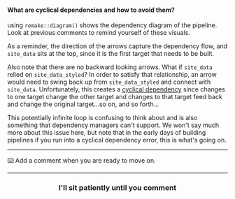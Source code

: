 #### What are cyclical dependencies and how to avoid them?

using `remake::diagram()` shows the dependency diagram of the pipeline. Look at previous comments to remind yourself of these visuals. 

As a reminder, the direction of the arrows capture the dependency flow, and `site_data` sits at the top, since it is the first target that needs to be built. 

Also note that there are no backward looking arrows. What if `site_data` relied on `site_data_styled`? In order to satisfy that relationship, an arrow would need to swing back up from `site_data_styled` and connect with `site_data`. Unfortunately, this creates a [cyclical dependency](https://en.wikipedia.org/wiki/Circular_dependency) since changes to one target change the other target and changes to that target feed back and change the original target...so on, and so forth...

This potentially infinite loop is confusing to think about and is also something that dependency managers can't support. We won't say much more about this issue here, but note that in the early days of building pipelines if you run into a cyclical dependency error, this is what's going on. 

---

:keyboard: Add a comment when you are ready to move on.  

<hr>
<h3 align="center">I'll sit patiently until you comment</h3>
